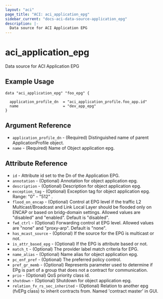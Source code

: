 ```yaml
---
layout: "aci"
page_title: "ACI: aci_application_epg"
sidebar_current: "docs-aci-data-source-application_epg"
description: |-
  Data source for ACI Application EPG
---
```


# aci_application_epg #
Data source for ACI Application EPG

## Example Usage ##

```hcl
data "aci_application_epg" "foo_epg" {

  application_profile_dn  = "aci_application_profile.foo_app.id"
  name                    = "dev_app_epg"
}
```
## Argument Reference ##
* `application_profile_dn` - (Required) Distinguished name of parent ApplicationProfile object.
* `name` - (Required) Name of Object application epg.



## Attribute Reference

* `id` - Attribute id set to the Dn of the Application EPG.
* `annotation` - (Optional) Annotation for object application epg.
* `description` - (Optional) Description for object application epg.
* `exception_tag` - (Optional) Exception tag for object application epg. Range: "0" - "512" .
* `flood_on_encap` - (Optional) Control at EPG level if the traffic L2 Multicast/Broadcast and Link Local Layer should be flooded only on ENCAP or based on bridg-domain settings. Allowed values are "disabled" and "enabled". Default is "disabled".
* `fwd_ctrl` - (Optional) Forwarding control at EPG level. Allowed values are "none" and "proxy-arp". Default is "none".
* `has_mcast_source` - (Optional) If the source for the EPG is multicast or not. 
* `is_attr_based_epg` - (Optional) If the EPG is attribute based or not.
* `match_t` - (Optional) The provider label match criteria for EPG. 
* `name_alias` - (Optional) Name alias for object application epg.
* `pc_enf_pref` - (Optional) The preferred policy control.
* `pref_gr_memb` - (Optional) Represents parameter used to determine if EPg is part of a group that does not a contract for communication.
* `prio` - (Optional) QoS priority class id. 
* `shutdown` - (Optional) Shutdown for object application epg.
* `relation_fv_rs_sec_inherited` - (Optional) Relation to another epg (fvEPg class) to inherit contracts from. Named 'contract master' in GUI.
